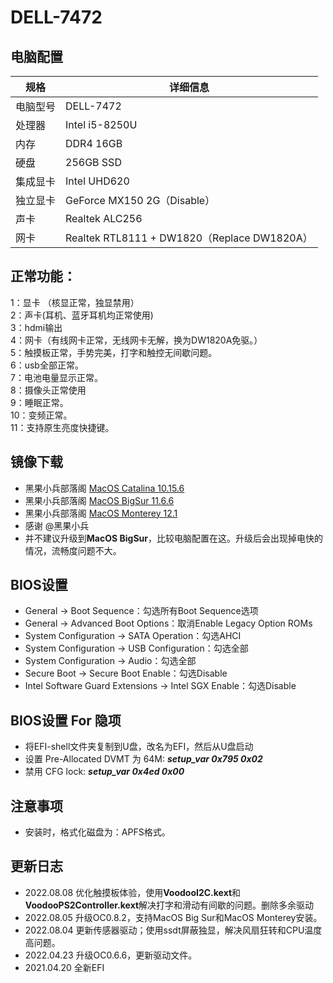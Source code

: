 # DELL-7472
## 电脑配置

| 规格   | 详细信息                                     |
|------|------------------------------------------|
| 电脑型号 | DELL-7472                                |
| 处理器  | Intel i5-8250U                           |
| 内存   | DDR4 16GB                                |
| 硬盘   | 256GB SSD                                |
| 集成显卡 | Intel UHD620                             |
| 独立显卡 | GeForce MX150 2G（Disable）                |
| 声卡   | Realtek ALC256                           |
| 网卡   | Realtek RTL8111 + DW1820（Replace DW1820A） |


## 正常功能：
1：显卡 （核显正常，独显禁用）  
2：声卡(耳机、蓝牙耳机均正常使用)  
3：hdmi输出  
4：网卡（有线网卡正常，无线网卡无解，换为DW1820A免驱。）  
5：触摸板正常，手势完美，打字和触控无间歇问题。  
6：usb全部正常。  
7：电池电量显示正常。  
8：摄像头正常使用  
9：睡眠正常。  
10：变频正常。  
11：支持原生亮度快捷键。


## 镜像下载
- 黑果小兵部落阁 [MacOS Catalina 10.15.6](https://blog.daliansky.net/macOS-Catalina-10.15.6-19G73-Release-version-with-Clover-5119-original-image-Double-EFI-Version-UEFI-and-MBR.html)
- 黑果小兵部落阁 [MacOS BigSur 11.6.6](https://blog.daliansky.net/macOS-BigSur-11.6.6-20G624-Release-version-with-OC-0.8.0-and-Clover-5142-and-PE-original-image.html)
- 黑果小兵部落阁 [MacOS Monterey 12.1](https://blog.daliansky.net/macOS-Monterey-12.1-21C52-Release-version-with-OC-0.7.6-CLOVER-5143-and-FirPE-original-image.html)
- 感谢 @黑果小兵
- 并不建议升级到**MacOS BigSur**，比较电脑配置在这。升级后会出现掉电快的情况，流畅度问题不大。


## BIOS设置
* General -> Boot Sequence：勾选所有Boot Sequence选项
* General -> Advanced Boot Options：取消Enable Legacy Option ROMs
* System Configuration -> SATA Operation：勾选AHCI
* System Configuration -> USB Configuration：勾选全部
* System Configuration -> Audio：勾选全部
* Secure Boot -> Secure Boot Enable：勾选Disable
* Intel Software Guard Extensions -> Intel SGX Enable：勾选Disable


## BIOS设置 For 隐项
* 将EFI-shell文件夹复制到U盘，改名为EFI，然后从U盘启动
* 设置 Pre-Allocated DVMT 为 64M:
  ***setup_var 0x795 0x02***
* 禁用 CFG lock:
  ***setup_var 0x4ed 0x00***

  
## 注意事项
* 安装时，格式化磁盘为：APFS格式。


## 更新日志
- 2022.08.08 优化触摸板体验，使用**VoodooI2C.kext**和**VoodooPS2Controller.kext**解决打字和滑动有间歇的问题。删除多余驱动
- 2022.08.05 升级OC0.8.2，支持MacOS Big Sur和MacOS Monterey安装。
- 2022.08.04 更新传感器驱动；使用ssdt屏蔽独显，解决风扇狂转和CPU温度高问题。
- 2022.04.23 升级OC0.6.6，更新驱动文件。
- 2021.04.20 全新EFI
